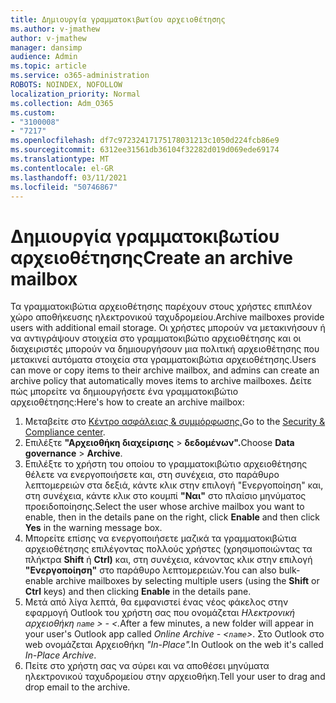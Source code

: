 ```yaml
---
title: Δημιουργία γραμματοκιβωτίου αρχειοθέτησης
ms.author: v-jmathew
author: v-jmathew
manager: dansimp
audience: Admin
ms.topic: article
ms.service: o365-administration
ROBOTS: NOINDEX, NOFOLLOW
localization_priority: Normal
ms.collection: Adm_O365
ms.custom:
- "3100008"
- "7217"
ms.openlocfilehash: df7c97232417175178031213c1050d224fcb86e9
ms.sourcegitcommit: 6312ee31561db36104f32282d019d069ede69174
ms.translationtype: MT
ms.contentlocale: el-GR
ms.lasthandoff: 03/11/2021
ms.locfileid: "50746867"
---
```

# <a name="create-an-archive-mailbox"></a><span data-ttu-id="c3435-102">Δημιουργία γραμματοκιβωτίου αρχειοθέτησης</span><span class="sxs-lookup"><span data-stu-id="c3435-102">Create an archive mailbox</span></span>

<span data-ttu-id="c3435-103">Τα γραμματοκιβώτια αρχειοθέτησης παρέχουν στους χρήστες επιπλέον χώρο αποθήκευσης ηλεκτρονικού ταχυδρομείου.</span><span class="sxs-lookup"><span data-stu-id="c3435-103">Archive mailboxes provide users with additional email storage.</span></span> <span data-ttu-id="c3435-104">Οι χρήστες μπορούν να μετακινήσουν ή να αντιγράψουν στοιχεία στο γραμματοκιβώτιο αρχειοθέτησης και οι διαχειριστές μπορούν να δημιουργήσουν μια πολιτική αρχειοθέτησης που μετακινεί αυτόματα στοιχεία στα γραμματοκιβώτια αρχειοθέτησης.</span><span class="sxs-lookup"><span data-stu-id="c3435-104">Users can move or copy items to their archive mailbox, and admins can create an archive policy that automatically moves items to archive mailboxes.</span></span> <span data-ttu-id="c3435-105">Δείτε πώς μπορείτε να δημιουργήσετε ένα γραμματοκιβώτιο αρχειοθέτησης:</span><span class="sxs-lookup"><span data-stu-id="c3435-105">Here's how to create an archive mailbox:</span></span>

1. <span data-ttu-id="c3435-106">Μεταβείτε στο [Κέντρο ασφάλειας & συμμόρφωσης.]( https://go.microsoft.com/fwlink/p/?linkid=2077143)</span><span class="sxs-lookup"><span data-stu-id="c3435-106">Go to the [Security & Compliance center]( https://go.microsoft.com/fwlink/p/?linkid=2077143).</span></span>
2. <span data-ttu-id="c3435-107">Επιλέξτε **"Αρχειοθήκη διαχείρισης**  >  **δεδομένων".**</span><span class="sxs-lookup"><span data-stu-id="c3435-107">Choose **Data governance** > **Archive**.</span></span>
3. <span data-ttu-id="c3435-108">Επιλέξτε το χρήστη του οποίου το γραμματοκιβώτιο αρχειοθέτησης θέλετε να  ενεργοποιήσετε και, στη συνέχεια, στο παράθυρο λεπτομερειών στα δεξιά, κάντε κλικ στην επιλογή "Ενεργοποίηση" και, στη συνέχεια, κάντε κλικ στο κουμπί **"Ναι"** στο πλαίσιο μηνύματος προειδοποίησης.</span><span class="sxs-lookup"><span data-stu-id="c3435-108">Select the user whose archive mailbox you want to enable, then in the details pane on the right, click **Enable** and then click **Yes** in the warning message box.</span></span>
4. <span data-ttu-id="c3435-109">Μπορείτε επίσης να ενεργοποιήσετε μαζικά τα γραμματοκιβώτια αρχειοθέτησης επιλέγοντας πολλούς χρήστες (χρησιμοποιώντας τα πλήκτρα **Shift** ή **Ctrl)** και, στη συνέχεια, κάνοντας κλικ στην επιλογή **"Ενεργοποίηση"** στο παράθυρο λεπτομερειών.</span><span class="sxs-lookup"><span data-stu-id="c3435-109">You can also bulk-enable archive mailboxes by selecting multiple users (using the **Shift** or **Ctrl** keys) and then clicking **Enable** in the details pane.</span></span>
5. <span data-ttu-id="c3435-110">Μετά από λίγα λεπτά, θα εμφανιστεί ένας νέος φάκελος στην εφαρμογή Outlook του χρήστη σας που ονομάζεται *Ηλεκτρονική αρχειοθήκη `name` > - <.*</span><span class="sxs-lookup"><span data-stu-id="c3435-110">After a few minutes, a new folder will appear in your user's Outlook app called *Online Archive - <`name`>*.</span></span> <span data-ttu-id="c3435-111">Στο Outlook στο web ονομάζεται Αρχειοθήκη *"In-Place".*</span><span class="sxs-lookup"><span data-stu-id="c3435-111">In Outlook on the web it's called *In-Place Archive*.</span></span>
6. <span data-ttu-id="c3435-112">Πείτε στο χρήστη σας να σύρει και να αποθέσει μηνύματα ηλεκτρονικού ταχυδρομείου στην αρχειοθήκη.</span><span class="sxs-lookup"><span data-stu-id="c3435-112">Tell your user to drag and drop email to the archive.</span></span>

